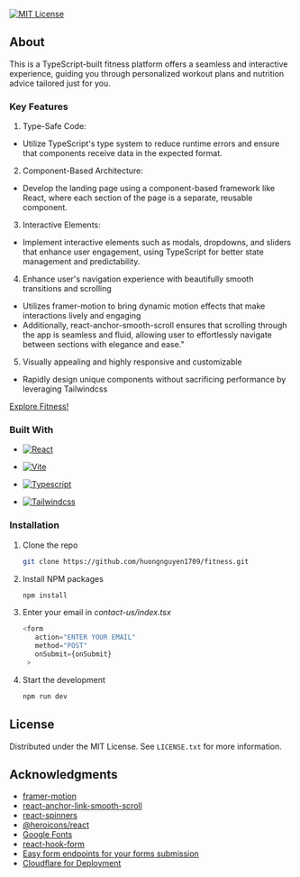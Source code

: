 [![MIT License][license-shield]][license-url]

## About

This is a TypeScript-built fitness platform offers a seamless and interactive experience, guiding you through personalized workout plans and nutrition advice tailored just for you.

### Key Features

1. Type-Safe Code:

- Utilize TypeScript's type system to reduce runtime errors and ensure that components receive data in the expected format.

2. Component-Based Architecture:

- Develop the landing page using a component-based framework like React, where each section of the page is a separate, reusable component.

3. Interactive Elements:

- Implement interactive elements such as modals, dropdowns, and sliders that enhance user engagement, using TypeScript for better state management and predictability.

4. Enhance user's navigation experience with beautifully smooth transitions and scrolling

- Utilizes framer-motion to bring dynamic motion effects that make interactions lively and engaging
- Additionally, react-anchor-smooth-scroll ensures that scrolling through the app is seamless and fluid, allowing user to effortlessly navigate between sections with elegance and ease."

5. Visually appealing and highly responsive and customizable

- Rapidly design unique components without sacrificing performance by leveraging Tailwindcss

[Explore Fitness!](https://fitness-2sd.pages.dev)

### Built With

- [![React][React.js]][React-url]

- [![Vite][Vitejs.dev]][Vite-url]

- [![Typescript][Typescript.org]][Typescript-url]

- [![Tailwindcss][Tailwind.css]][Tailwindcss-url]

### Installation

1. Clone the repo
   ```sh
   git clone https://github.com/huongnguyen1709/fitness.git
   ```
2. Install NPM packages
   ```sh
   npm install
   ```
3. Enter your email in _contact-us/index.tsx_
   ```ts
   <form
      action="ENTER YOUR EMAIL"
      method="POST"
      onSubmit={onSubmit}
    >
   ```
4. Start the development
   ```sh
   npm run dev
   ```

<!-- LICENSE -->

## License

Distributed under the MIT License. See `LICENSE.txt` for more information.

<!-- ACKNOWLEDGMENTS -->

## Acknowledgments

- [framer-motion](https://www.npmjs.com/package/framer-motion)
- [react-anchor-link-smooth-scroll](https://www.npmjs.com/package/react-anchor-link-smooth-scroll)
- [react-spinners](https://www.npmjs.com/package/react-spinners)
- [@heroicons/react](https://www.npmjs.com/package/@heroicons/react)
- [Google Fonts](https://fonts.google.com/)
- [react-hook-form](https://www.npmjs.com/package/react-hook-form)
- [Easy form endpoints for your forms submission](https://formsubmit.co/)
- [Cloudflare for Deployment](https://pages.cloudflare.com/)

<!-- MARKDOWN LINKS & IMAGES -->

[license-shield]: https://img.shields.io/badge/license-MIT-blue?style=for-the-badge
[license-url]: https://github.com/othneildrew/Best-README-Template/blob/master/LICENSE.txt
[React.js]: https://img.shields.io/badge/React-20232A?style=for-the-badge&logo=react&logoColor=61DAFB
[React-url]: https://react.dev/
[Vitejs.dev]: https://img.shields.io/badge/vite-20232A?style=for-the-badge&logo=Vite&logoColor=%23646CFF
[Vite-url]: https://vitejs.dev/guide/
[Typescript.org]: https://img.shields.io/badge/typescript-20232A?style=for-the-badge&logo=Typescript&logoColor=%233178C6
[Typescript-url]: https://www.typescriptlang.org/
[Tailwind.css]: https://img.shields.io/badge/Tailwinds-20232A?style=for-the-badge&logo=tailwindcss
[Tailwindcss-url]: https://tailwindcss.com/
